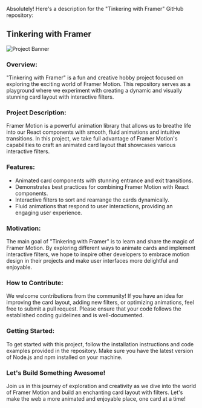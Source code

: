 Absolutely! Here's a description for the "Tinkering with Framer" GitHub repository:

## Tinkering with Framer

![Project Banner]((https://konstantinlebedev.com/static/76d81ec25cd799b15cd16c0b16e869af/cover.png))

### Overview:

"Tinkering with Framer" is a fun and creative hobby project focused on exploring the exciting world of Framer Motion. This repository serves as a playground where we experiment with creating a dynamic and visually stunning card layout with interactive filters.

### Project Description:

Framer Motion is a powerful animation library that allows us to breathe life into our React components with smooth, fluid animations and intuitive transitions. In this project, we take full advantage of Framer Motion's capabilities to craft an animated card layout that showcases various interactive filters.

### Features:

- Animated card components with stunning entrance and exit transitions.
- Demonstrates best practices for combining Framer Motion with React components.
- Interactive filters to sort and rearrange the cards dynamically.
- Fluid animations that respond to user interactions, providing an engaging user experience.

### Motivation:

The main goal of "Tinkering with Framer" is to learn and share the magic of Framer Motion. By exploring different ways to animate cards and implement interactive filters, we hope to inspire other developers to embrace motion design in their projects and make user interfaces more delightful and enjoyable.

### How to Contribute:

We welcome contributions from the community! If you have an idea for improving the card layout, adding new filters, or optimizing animations, feel free to submit a pull request. Please ensure that your code follows the established coding guidelines and is well-documented.

### Getting Started:

To get started with this project, follow the installation instructions and code examples provided in the repository. Make sure you have the latest version of Node.js and npm installed on your machine.


### Let's Build Something Awesome!

Join us in this journey of exploration and creativity as we dive into the world of Framer Motion and build an enchanting card layout with filters. Let's make the web a more animated and enjoyable place, one card at a time!
